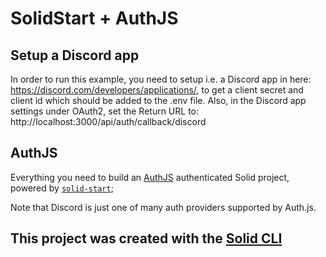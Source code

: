# SolidStart + AuthJS

## Setup a Discord app

In order to run this example, you need to setup i.e. a Discord app in here: https://discord.com/developers/applications/, to get a client secret and client id which should be added to the .env file. Also, in the Discord app settings under OAuth2, set the Return URL to: http://localhost:3000/api/auth/callback/discord

## AuthJS

Everything you need to build an [AuthJS](https://authjs.dev/) authenticated Solid project, powered by [`solid-start`](https://start.solidjs.com);


Note that Discord is just one of many auth providers supported by Auth.js.

## This project was created with the [Solid CLI](https://solid-cli.netlify.app)
